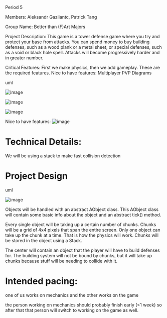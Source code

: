 Period 5

Members: Aleksandr Gaziiantc, Patrick Tang

Group Name: Better than (F)Art Majors 


Project Description: This game is a tower defense game where you try and protect your base from attacks. You can spend money to buy building defenses, such as a wood plank or a metal sheet, or special defenses, such as a void or black hole spell. Attacks will become progressively harder and in greater number.



Critical Features: First we make physics, then we add gameplay. These are the required features. 
Nice to have features: Multiplayer PVP
Diagrams

uml

![image](https://github.com/user-attachments/assets/4733150e-be4f-4298-8e09-c5d1804fc0a2)

![image](https://github.com/user-attachments/assets/bab33820-3c73-4390-98fd-2296761bd0be)

![image](https://github.com/user-attachments/assets/e85c9c3c-b670-46ae-9029-1f236c137c59)

Nice to have features:
![image](https://github.com/user-attachments/assets/157cf15b-f2ce-4843-8280-be41f1cd4cea)




# Technical Details:

We will be using a stack to make fast collision detection

# Project Design

uml

![image](https://github.com/user-attachments/assets/d2e1f3aa-6f7d-4360-be3a-6e95c0d63a43)



Objects will be handled with an abstract AObject class. This AObject class will contain some basic info about the object and an abstract tick() method. 

Every single object will be taking up a certain number of chunks. Chunks will be a grid of 4x4 pixels that span the entire screen. Only one object can take up the chunk at a time. That is how the physics will work. Chunks will be stored in the object using a Stack.

The center will contain an object that the player will have to build defenses for. The building system will not be bound by chunks, but it will take up chunks because stuff will be needing to collide with it.


    
# Intended pacing:

one of us works on mechanics and the other works on the game

the person working on mechanics should probably finish early (<1 week) so after that that person will switch to working on the game as well.


